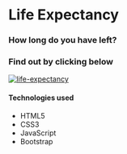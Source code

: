 # Life Expectancy

### How long do you have left?
### Find out by clicking below

[![life-expectancy](https://timscully-github.github.io/life-expectancy/images/preview.png)](https://timscully-github.github.io/life-expectancy/)

#### Technologies used
* HTML5
* CSS3
* JavaScript
* Bootstrap

